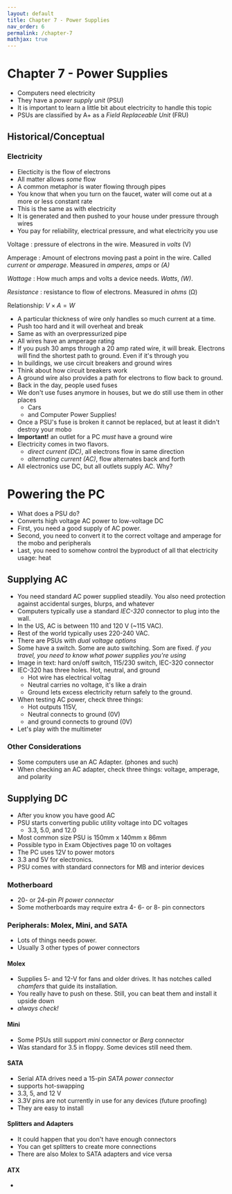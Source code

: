 ```yaml
---
layout: default
title: Chapter 7 - Power Supplies
nav_order: 6
permalink: /chapter-7
mathjax: true
---
```


Chapter 7 - Power Supplies
==========================

* Computers need electricity
* They have a *power supply unit* (PSU)
* It is important to learn a little bit about electricity to handle this topic
* PSUs are classified by A+ as a *Field Replaceable Unit* (FRU)

## Historical/Conceptual

### Electricity

* Electicity is the flow of electrons
* All matter allows *some* flow
* A common metaphor is water flowing through pipes
* You know that when you turn on the faucet, water will come out at a more or less constant rate
* This is the same as with electricity
* It is generated and then pushed to your house under pressure through wires
* You pay for reliability, electrical pressure, and what electricity you use

Voltage
: pressure of electrons in the wire. Measured in *volts* (V)

Amperage
: Amount of electrons moving past a point in the wire. Called *current* or *amperage*. Measured in *amperes*, *amps* or *(A)*

*Wattage*
: How much amps and volts a device needs. *Watts*, *(W)*.

*Resistance*
: resistance to flow of electrons. Measured in *ohms* (&#8486;)

Relationship: $V \times A = W$

* A particular thickness of wire only handles so much current at a time.
* Push too hard and it will overheat and break
* Same as with an overpressurized pipe
* All wires have an amperage rating
* If you push 30 amps through a 20 amp rated wire, it will break. Electrons will find the shortest path to ground. Even if it's through you
* In buildings, we use circuit breakers and ground wires
* Think about how circuit breakers work
* A ground wire also provides a path for electrons to flow back to ground.
* Back in the day, people used fuses
* We don't use fuses anymore in houses, but we do still use them in other places
    * Cars
    * and Computer Power Supplies!
* Once a PSU's fuse is broken it cannot be replaced, but at least it didn't destroy your mobo
* **Important!** an outlet for a PC *must* have a ground wire
* Electricity comes in two flavors. 
  * *direct current (DC)*, all electrons flow in same direction
  * *alternating current (AC)*, flow alternates back and forth
* All electronics use DC, but all outlets supply AC. Why?

# Powering the PC

* What does a PSU do?
* Converts high voltage AC power to low-voltage DC
* First, you need a good supply of AC power.
* Second, you need to convert it to the correct voltage and amperage for the mobo and peripherals
* Last, you need to somehow control the byproduct of all that electricity usage: heat

## Supplying AC

* You need standard AC power supplied steadily. You also need protection against accidental surges, blurps, and whatever
* Computers typically use a standard *IEC-320* connector to plug into the wall.
* In the US, AC is between 110 and 120 V (~115 VAC).
* Rest of the world typically uses 220-240 VAC. 
* There are PSUs with *dual voltage options*
* Some have a switch. Some are auto switching. Som are fixed. *if you travel, you need to know what power supplies you're using*
* Image in text: hard on/off switch, 115/230 switch, IEC-320 connector
* IEC-320 has three holes. Hot, neutral, and ground
    * Hot wire has electrical voltag
    * Neutral carries no voltage, it's like a drain
    * Ground lets excess electricity return safely to the ground.
* When testing AC power, check three things:
    * Hot outputs 115V,
    * Neutral connects to ground (0V)
    * and ground connects to ground (0V)
* Let's play with the multimeter

### Other Considerations

* Some computers use an AC Adapter. (phones and such)
* When checking an AC adapter, check three things: voltage, amperage, and polarity

## Supplying DC

* After you know you have good AC
* PSU starts converting public utility voltage into DC voltages
    * 3.3, 5.0, and 12.0
* Most common size PSU is 150mm x 140mm x 86mm
* Possible typo in Exam Objectives page 10 on voltages
* The PC uses 12V to power motors
* 3.3 and 5V for electronics.
* PSU comes with standard connectors for MB and interior devices

### Motherboard

* 20- or 24-pin *PI power connector*
* Some motherboards may require extra 4- 6- or 8- pin connectors

### Peripherals: Molex, Mini, and SATA

* Lots of things needs power.
* Usually 3 other types of power connectors

#### Molex

* Supplies 5- and 12-V for fans and older drives. It has notches called *chamfers* that guide its installation. 
* You really have to push on these. Still, you can beat them and install it upside down
* *always check!*

#### Mini

* Some PSUs still support *mini* connector or *Berg* connector
* Was standard for 3.5 in floppy. Some devices still need them.

#### SATA

* Serial ATA drives need a 15-pin *SATA power connector*
* supports hot-swapping
* 3.3, 5, and 12 V
* 3.3V pins are not currently in use for any devices (future proofing)
* They are easy to install

#### Splitters and Adapters

* It could happen that you don't have enough connectors
* You can get splitters to create more connections
* There are also Molex to SATA adapters and vice versa

#### ATX

* 
